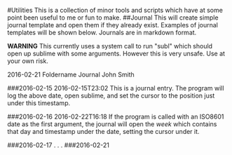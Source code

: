 #Utilities
This is a collection of minor tools and scripts which have at some point been useful to me or fun to make.
##Journal
This will create simple journal template and open them if they already exist. Examples of journal templates will be shown below. Journals are in markdown format.

**WARNING** This currently uses a system call to run "subl" which should open up sublime with some arguments. However this is very unsafe. Use at your own risk.

2016-02-21
Foldername
Journal
John Smith

###2016-02-15
2016-02-15T23:02
This is a journal entry. The program will log the above date, open sublime, and set the cursor to the position just under this timestamp.

###2016-02-16
2016-02-22T16:18
If the program is called with an ISO8601 date as the first argument, the journal will open the *week* which contains that day and timestamp under the date, setting the cursor under it. 


###2016-02-17
.
.
.
###2016-02-21
